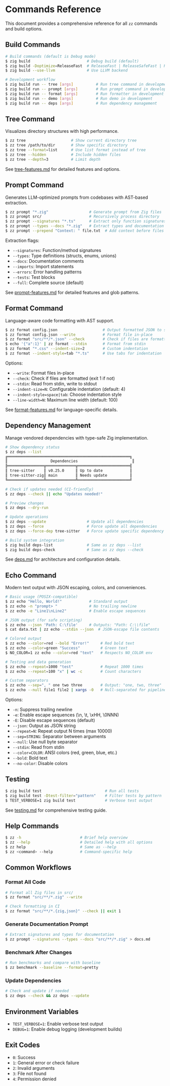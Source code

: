 # Commands Reference

This document provides a comprehensive reference for all `zz` commands and build options.

## Build Commands

```bash
# Build commands (default is Debug mode)
$ zig build                         # Debug build (default)
$ zig build -Doptimize=ReleaseFast  # ReleaseFast | ReleaseSafeFast | ReleaseSmall
$ zig build --use-llvm              # Use LLVM backend

# Development workflow
$ zig build run -- tree [args]          # Run tree command in development
$ zig build run -- prompt [args]        # Run prompt command in development
$ zig build run -- format [args]        # Run formatter in development
$ zig build run -- demo [args]          # Run demo in development
$ zig build run -- deps [args]          # Run dependency management
```

## Tree Command

Visualizes directory structures with high performance.

```bash
$ zz tree                    # Show current directory tree
$ zz tree /path/to/dir       # Show specific directory
$ zz tree --format=list      # Use list format instead of tree
$ zz tree --hidden           # Include hidden files
$ zz tree --depth=3          # Limit depth
```

See [tree-features.md](tree-features.md) for detailed features and options.

## Prompt Command

Generates LLM-optimized prompts from codebases with AST-based extraction.

```bash
$ zz prompt "*.zig"                  # Generate prompt from Zig files
$ zz prompt src/                     # Recursively process directory
$ zz prompt --signatures "*.ts"      # Extract only function signatures
$ zz prompt --types --docs "*.zig"   # Extract types and documentation
$ zz prompt --prepend "Context: " file.txt  # Add context before files
```

Extraction flags:
- `--signatures`: Function/method signatures
- `--types`: Type definitions (structs, enums, unions)
- `--docs`: Documentation comments
- `--imports`: Import statements
- `--errors`: Error handling patterns
- `--tests`: Test blocks
- `--full`: Complete source (default)

See [prompt-features.md](prompt-features.md) for detailed features and glob patterns.

## Format Command

Language-aware code formatting with AST support.

```bash
$ zz format config.json                    # Output formatted JSON to stdout
$ zz format config.json --write            # Format file in-place
$ zz format "src/**/*.json" --check        # Check if files are formatted
$ echo '{"a":1}' | zz format --stdin       # Format from stdin
$ zz format "*.css" --indent-size=2        # Custom indentation
$ zz format --indent-style=tab "*.ts"      # Use tabs for indentation
```

Options:
- `--write`: Format files in-place
- `--check`: Check if files are formatted (exit 1 if not)
- `--stdin`: Read from stdin, write to stdout
- `--indent-size=N`: Configurable indentation (default: 4)
- `--indent-style=space|tab`: Choose indentation style
- `--line-width=N`: Maximum line width (default: 100)

See [format-features.md](format-features.md) for language-specific details.

## Dependency Management

Manage vendored dependencies with type-safe Zig implementation.

```bash
# Show dependency status
$ zz deps --list
╔══════════════════════════════════════════════════════╗
║                   Dependencies                        ║
╠════════════════╦═════════════╦═══════════════════════╣
║ tree-sitter    ║ v0.25.0     ║ Up to date            ║
║ tree-sitter-zig║ main        ║ Needs update          ║
╚════════════════╩═════════════╩═══════════════════════╝

# Check if updates needed (CI-friendly)
$ zz deps --check || echo "Updates needed!"

# Preview changes
$ zz deps --dry-run

# Update operations
$ zz deps --update                  # Update all dependencies
$ zz deps --force                   # Force update all dependencies
$ zz deps --force-dep tree-sitter   # Force update specific dependency

# Build system integration
$ zig build deps-list               # Same as zz deps --list
$ zig build deps-check              # Same as zz deps --check
```

See [deps.md](deps.md) for architecture and configuration details.


## Echo Command

Modern text output with JSON escaping, colors, and conveniences.

```bash
# Basic usage (POSIX-compatible)
$ zz echo "Hello, World!"            # Standard output
$ zz echo -n "prompt> "              # No trailing newline
$ zz echo -e "Line1\nLine2"          # Enable escape sequences

# JSON output (for safe scripting)
$ zz echo --json 'Path: C:\file'     # Outputs: "Path: C:\\file"
$ cat data.txt | zz echo --stdin --json  # JSON-escape file contents

# Colored output
$ zz echo --color=red --bold "Error!"     # Red bold text
$ zz echo --color=green "Success"         # Green text
$ NO_COLOR=1 zz echo --color=red "text"   # Respects NO_COLOR env

# Testing and data generation
$ zz echo --repeat=1000 "test"            # Repeat 1000 times
$ zz echo --repeat=100 "x" | wc -c        # Count characters

# Custom separators
$ zz echo --sep=", " one two three        # Output: "one, two, three"
$ zz echo --null file1 file2 | xargs -0   # Null-separated for pipelines
```

Options:
- `-n`: Suppress trailing newline
- `-e`: Enable escape sequences (\n, \t, \xHH, \0NNN)
- `-E`: Disable escape sequences (default)
- `--json`: Output as JSON string
- `--repeat=N`: Repeat output N times (max 10000)
- `--sep=STRING`: Separator between arguments
- `--null`: Use null byte separator
- `--stdin`: Read from stdin
- `--color=COLOR`: ANSI colors (red, green, blue, etc.)
- `--bold`: Bold text
- `--no-color`: Disable colors

## Testing

```bash
$ zig build test                            # Run all tests
$ zig build test -Dtest-filter="pattern"    # Filter tests by pattern
$ TEST_VERBOSE=1 zig build test             # Verbose test output
```

See [testing.md](testing.md) for comprehensive testing guide.

## Help Commands

```bash
$ zz -h                          # Brief help overview
$ zz --help                      # Detailed help with all options
$ zz help                        # Same as --help
$ zz <command> --help            # Command-specific help
```

## Common Workflows

### Format All Code

```bash
# Format all Zig files in src/
$ zz format "src/**/*.zig" --write

# Check formatting in CI
$ zz format "src/**/*.{zig,json}" --check || exit 1
```

### Generate Documentation Prompt

```bash
# Extract signatures and types for documentation
$ zz prompt --signatures --types --docs "src/**/*.zig" > docs.md
```

### Benchmark After Changes

```bash
# Run benchmarks and compare with baseline
$ zz benchmark --baseline --format=pretty
```

### Update Dependencies

```bash
# Check and update if needed
$ zz deps --check && zz deps --update
```

## Environment Variables

- `TEST_VERBOSE=1`: Enable verbose test output
- `DEBUG=1`: Enable debug logging (development builds)

## Exit Codes

- `0`: Success
- `1`: General error or check failure
- `2`: Invalid arguments
- `3`: File not found
- `4`: Permission denied
